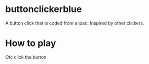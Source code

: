 # buttonclickerblue
A button click that is coded from a ipad,
Inspired by other clickers.

# How to play
Ofc click the button
